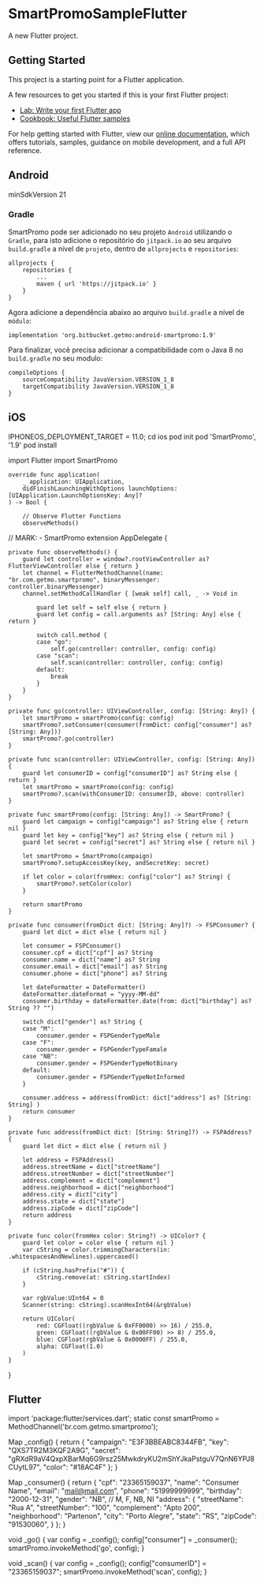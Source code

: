 # SmartPromoSampleFlutter

A new Flutter project.

## Getting Started

This project is a starting point for a Flutter application.

A few resources to get you started if this is your first Flutter project:

- [Lab: Write your first Flutter app](https://flutter.dev/docs/get-started/codelab)
- [Cookbook: Useful Flutter samples](https://flutter.dev/docs/cookbook)

For help getting started with Flutter, view our
[online documentation](https://flutter.dev/docs), which offers tutorials,
samples, guidance on mobile development, and a full API reference.

## Android

minSdkVersion 21

### Gradle
SmartPromo pode ser adicionado no seu projeto `Android` utilizando o `Gradle`, para isto adicione o repositório do `jitpack.io` ao seu arquivo `build.gradle` a nível de `projeto`, dentro de `allprojects` e `repositories`:
```
allprojects {
    repositories {
        ...
        maven { url 'https://jitpack.io' }
    }
}
```

Agora adicione a dependência abaixo ao arquivo `build.gradle` a nível de `módulo`:

    implementation 'org.bitbucket.getmo:android-smartpromo:1.9'
    
Para finalizar, você precisa adicionar a compatibilidade com o Java 8 no `build.gradle` no seu modulo:

    compileOptions {
        sourceCompatibility JavaVersion.VERSION_1_8
        targetCompatibility JavaVersion.VERSION_1_8
    }

## iOS

IPHONEOS_DEPLOYMENT_TARGET = 11.0;
cd ios
pod init
pod 'SmartPromo', '1.9'
pod install

import Flutter
import SmartPromo

    override func application(
        _ application: UIApplication,
        didFinishLaunchingWithOptions launchOptions: [UIApplication.LaunchOptionsKey: Any]?
    ) -> Bool {
        
        // Observe Flutter Functions
        observeMethods()


// MARK: - SmartPromo
extension AppDelegate {
    
    private func observeMethods() {
        guard let controller = window?.rootViewController as? FlutterViewController else { return }
        let channel = FlutterMethodChannel(name: "br.com.getmo.smartpromo", binaryMessenger: controller.binaryMessenger)
        channel.setMethodCallHandler { [weak self] call, _ -> Void in
            
            guard let self = self else { return }
            guard let config = call.arguments as? [String: Any] else { return }
            
            switch call.method {
            case "go":
                self.go(controller: controller, config: config)
            case "scan":
                self.scan(controller: controller, config: config)
            default:
                break
            }
        }
    }
    
    private func go(controller: UIViewController, config: [String: Any]) {
        let smartPromo = smartPromo(config: config)
        smartPromo?.setConsumer(consumer(fromDict: config["consumer"] as? [String: Any]))
        smartPromo?.go(controller)
    }
    
    private func scan(controller: UIViewController, config: [String: Any]) {
        guard let consumerID = config["consumerID"] as? String else { return }
        let smartPromo = smartPromo(config: config)
        smartPromo?.scan(withConsumerID: consumerID, above: controller)
    }
    
    private func smartPromo(config: [String: Any]) -> SmartPromo? {
        guard let campaign = config["campaign"] as? String else { return nil }
        guard let key = config["key"] as? String else { return nil }
        guard let secret = config["secret"] as? String else { return nil }
        
        let smartPromo = SmartPromo(campaign)
        smartPromo?.setupAccessKey(key, andSecretKey: secret)
        
        if let color = color(fromHex: config["color"] as? String) {
            smartPromo?.setColor(color)
        }
        
        return smartPromo
    }
    
    private func consumer(fromDict dict: [String: Any]?) -> FSPConsumer? {
        guard let dict = dict else { return nil }

        let consumer = FSPConsumer()
        consumer.cpf = dict["cpf"] as? String
        consumer.name = dict["name"] as? String
        consumer.email = dict["email"] as? String
        consumer.phone = dict["phone"] as? String
        
        let dateFormatter = DateFormatter()
        dateFormatter.dateFormat = "yyyy-MM-dd"
        consumer.birthday = dateFormatter.date(from: dict["birthday"] as? String ?? "")
        
        switch dict["gender"] as? String {
        case "M":
            consumer.gender = FSPGenderTypeMale
        case "F":
            consumer.gender = FSPGenderTypeFamale
        case "NB":
            consumer.gender = FSPGenderTypeNotBinary
        default:
            consumer.gender = FSPGenderTypeNotInformed
        }
        
        consumer.address = address(fromDict: dict["address"] as? [String: String] )
        return consumer
    }
    
    private func address(fromDict dict: [String: String]?) -> FSPAddress? {
        guard let dict = dict else { return nil }
        
        let address = FSPAddress()
        address.streetName = dict["streetName"]
        address.streetNumber = dict["streetNumber"]
        address.complement = dict["complement"]
        address.neighborhood = dict["neighborhood"]
        address.city = dict["city"]
        address.state = dict["state"]
        address.zipCode = dict["zipCode"]
        return address
    }
    
    private func color(fromHex color: String?) -> UIColor? {
        guard let color = color else { return nil }
        var cString = color.trimmingCharacters(in: .whitespacesAndNewlines).uppercased()
        
        if (cString.hasPrefix("#")) {
            cString.remove(at: cString.startIndex)
        }
        
        var rgbValue:UInt64 = 0
        Scanner(string: cString).scanHexInt64(&rgbValue)
        
        return UIColor(
            red: CGFloat((rgbValue & 0xFF0000) >> 16) / 255.0,
            green: CGFloat((rgbValue & 0x00FF00) >> 8) / 255.0,
            blue: CGFloat(rgbValue & 0x0000FF) / 255.0,
            alpha: CGFloat(1.0)
        )
    }
}


## Flutter
import 'package:flutter/services.dart';
static const smartPromo = MethodChannel('br.com.getmo.smartpromo');

 Map _config() {
    return {
      "campaign": "E3F3BBEABC8344FB",
      "key": "QXS7TR2M3KQF2A9G",
      "secret":
          "gRXdR9aV4QxpXBarMq6G9rsz25MwkdryKU2mShYJkaPstguV7QnN6YPJ8CUytL97",
      "color": "#18AC4F"
    };
  }

  Map _consumer() {
    return {
      "cpf": "23365159037",
      "name": "Consumer Name",
      "email": "mail@mail.com",
      "phone": "51999999999",
      "birthday": "2000-12-31",
      "gender": "NB", // M, F, NB, NI
      "address": {
        "streetName": "Rua A",
        "streetNumber": "100",
        "complement": "Apto 200",
        "neighborhood": "Partenon",
        "city": "Porto Alegre",
        "state": "RS",
        "zipCode": "91530060",
      }
    };
  }

  void _go() {
    var config = _config();
    config["consumer"] = _consumer();
    smartPromo.invokeMethod('go', config);
  }

  void _scan() {
    var config = _config();
    config["consumerID"] = "23365159037";
    smartPromo.invokeMethod('scan', config);
  }